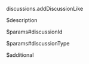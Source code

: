 discussions.addDiscussionLike

$description


$params#discussionId


$params#discussionType


$additional
